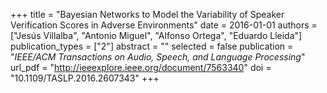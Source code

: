 +++
title = "Bayesian Networks to Model the Variability of Speaker Verification Scores in Adverse Environments"
date = 2016-01-01
authors = ["Jesús Villalba", "Antonio Miguel", "Alfonso Ortega", "Eduardo Lleida"]
publication_types = ["2"]
abstract = ""
selected = false
publication = "*IEEE/ACM Transactions on Audio, Speech, and Language Processing*"
url_pdf = "http://ieeexplore.ieee.org/document/7563340"
doi = "10.1109/TASLP.2016.2607343"
+++

